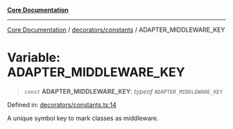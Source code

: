 [**Core Documentation**](../../../README.md)

***

[Core Documentation](../../../README.md) / [decorators/constants](../README.md) / ADAPTER\_MIDDLEWARE\_KEY

# Variable: ADAPTER\_MIDDLEWARE\_KEY

> `const` **ADAPTER\_MIDDLEWARE\_KEY**: *typeof* `ADAPTER_MIDDLEWARE_KEY`

Defined in: [decorators/constants.ts:14](https://github.com/stonemjs/core/blob/b1f29857c7f1e529739f22d486494bed3b22d2c6/src/decorators/constants.ts#L14)

A unique symbol key to mark classes as middleware.

